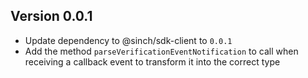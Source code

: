 ## Version 0.0.1

 - Update dependency to @sinch/sdk-client to `0.0.1`
 - Add the method `parseVerificationEventNotification` to call when receiving a callback event to transform it into the correct type
